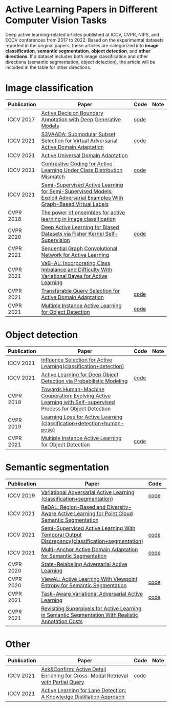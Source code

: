 # Active Learning Papers in Different Computer Vision Tasks
Deep active learning-related articles published at ICCV, CVPR, NIPS, and ECCV conferences from 2017 to 2022. Based on the experimental datasets reported in the original papers, these articles are categorized into **image classification**, **semantic segmentation**, **object detection**, and **other directions**. If a dataset includes both image classification and other directions (semantic segmentation, object detection), the article will be included in the table for other directions.
# Image classification
| Publication| Paper | Code | Note |
|--|--|--|--|
| ICCV 2017 | [ Active Decision Boundary Annotation with Deep Generative Models](https://arxiv.org/abs/1703.06971) | [code](https://github.com/MiriamHu/ActiveBoundary) |
| ICCV 2021 | [S3VAADA: Submodular Subset Selection for Virtual Adversarial Active Domain Adaptation](https://openaccess.thecvf.com/content/ICCV2021/papers/Rangwani_S3VAADA_Submodular_Subset_Selection_for_Virtual_Adversarial_Active_Domain_Adaptation_ICCV_2021_paper.pdf)| [code](https://github.com/val-iisc/s3vaada) |
| ICCV 2021 | [Active Universal Domain Adaptation](https://openaccess.thecvf.com/content/ICCV2021/papers/Ma_Active_Universal_Domain_Adaptation_ICCV_2021_paper.pdf) |
| ICCV 2021 | [Contrastive Coding for Active Learning Under Class Distribution Mismatch](https://openaccess.thecvf.com/content/ICCV2021/papers/Du_Contrastive_Coding_for_Active_Learning_Under_Class_Distribution_Mismatch_ICCV_2021_paper.pdf) |  [code](https://github.com/RUC-DWBI-ML/CCAL) |
| ICCV 2021 | [Semi-Supervised Active Learning for Semi-Supervised Models: Exploit Adversarial Examples With Graph-Based Virtual Labels](https://openaccess.thecvf.com/content/ICCV2021/papers/Guo_Semi-Supervised_Active_Learning_for_Semi-Supervised_Models_Exploit_Adversarial_Examples_With_ICCV_2021_paper.pdf) |
| CVPR 2018  | [ 	The power of ensembles for active learning in image classification ]( https://openaccess.thecvf.com/content_cvpr_2018/papers/Beluch_The_Power_of_CVPR_2018_paper.pdf ) |
| CVPR 2020  | [Deep Active Learning for Biased Datasets via Fisher Kernel Self-Supervision]( https://arxiv.org/pdf/2003.00393.pdf) | [code](https://github.com/gudovskiy/al-fk-self-supervision) |
| CVPR 2021  | [Sequential Graph Convolutional Network for Active Learning]( https://arxiv.org/abs/2006.10219) |
| CVPR 2021  | [ VaB-AL: Incorporating Class Imbalance and Difficulty With Variational Bayes for Active Learning ]( https://openaccess.thecvf.com/content/CVPR2021/papers/Choi_VaB-AL_Incorporating_Class_Imbalance_and_Difficulty_With_Variational_Bayes_for_CVPR_2021_paper.pdf ) |
| CVPR 2021  | [ Transferable Query Selection for Active Domain Adaptation ]( https://openaccess.thecvf.com/content/CVPR2021/papers/Fu_Transferable_Query_Selection_for_Active_Domain_Adaptation_CVPR_2021_paper.pdf ) | [code](https://github.com/thuml/Transferable-Query-Selection) |
| CVPR 2021  | [ Multiple Instance Active Learning for Object Detection ](https://arxiv.org/abs/2104.02324) | [code](https://github.com/yuantn/MI-AOD) |

# Object detection
| Publication| Paper | Code | Note |
|--|--|--|--|
| ICCV 2021  |  [Influence Selection for Active Learning(classification+detection)](https://openaccess.thecvf.com/content/ICCV2021/papers/Liu_Influence_Selection_for_Active_Learning_ICCV_2021_paper.pdf)  |
| ICCV 2021  |  [Active Learning for Deep Object Detection via Probabilistic Modeling](https://openaccess.thecvf.com/content/ICCV2021/papers/Choi_Active_Learning_for_Deep_Object_Detection_via_Probabilistic_Modeling_ICCV_2021_paper.pdf)  | [code](https://github.com/NVlabs/AL-MDN) |
| CVPR 2018  | [ Towards Human-Machine Cooperation: Evolving Active Learning with Self-supervised Process for Object Detection	 ]( https://arxiv.org/pdf/1803.09867.pdf ) |
| CVPR 2019  | [ Learning Loss for Active Learning (classification+detection+human-pose)	 ]( https://openaccess.thecvf.com/content_CVPR_2019/papers/Yoo_Learning_Loss_for_Active_Learning_CVPR_2019_paper.pdf ) |
| CVPR 2021 | [Multiple Instance Active Learning for Object Detection](https://openaccess.thecvf.com/content/CVPR2021/html/Yuan_Multiple_Instance_Active_Learning_for_Object_Detection_CVPR_2021_paper.html) | [code](https://github.com/yuantn/MI-AOD) |

# Semantic segmentation
| Publication| Paper | Code | Note |
|--|--|--|--|
| ICCV 2019 | [Variational Adversarial Active Learning (classification+segmentation)](https://arxiv.org/abs/1904.00370) | [code](https://github.com/sinhasam/vaal) |
| ICCV 2021  |  [ReDAL: Region-Based and Diversity-Aware Active Learning for Point Cloud Semantic Segmentation](https://openaccess.thecvf.com/content/ICCV2021/papers/Wu_ReDAL_Region-Based_and_Diversity-Aware_Active_Learning_for_Point_Cloud_Semantic_ICCV_2021_paper.pdf)  |
| ICCV 2021  |  [Semi-Supervised Active Learning With Temporal Output Discrepancy(classification+segmentation)](https://openaccess.thecvf.com/content/ICCV2021/papers/Huang_Semi-Supervised_Active_Learning_With_Temporal_Output_Discrepancy_ICCV_2021_paper.pdf)  | [code](https://github.com/siyuhuang/TOD) |
| ICCV 2021  |  [Multi-Anchor Active Domain Adaptation for Semantic Segmentation](https://openaccess.thecvf.com/content/ICCV2021/papers/Ning_Multi-Anchor_Active_Domain_Adaptation_for_Semantic_Segmentation_ICCV_2021_paper.pdf)  | [code](https://github.com/munanning/MADA) |
| CVPR  2020 |  [State-Relabeling Adversarial Active Learning](https://openaccess.thecvf.com/content_CVPR_2020/papers/Zhang_State-Relabeling_Adversarial_Active_Learning_CVPR_2020_paper.pdf)  |
| CVPR  2020 |  [ViewAL: Active Learning With Viewpoint Entropy for Semantic Segmentation](https://openaccess.thecvf.com/content_CVPR_2020/papers/Siddiqui_ViewAL_Active_Learning_With_Viewpoint_Entropy_for_Semantic_Segmentation_CVPR_2020_paper.pdf)  | [code](https://github.com/nihalsid/ViewAL) |
| CVPR  2021 |  [Task-Aware Variational Adversarial Active Learning](https://arxiv.org/abs/2002.04709)  | [code](https://github.com/cubeyoung/TA-VAAL) |
| CVPR  2021 |  [Revisiting Superpixels for Active Learning in Semantic Segmentation With Realistic Annotation Costs](https://openaccess.thecvf.com/content/CVPR2021/papers/Cai_Revisiting_Superpixels_for_Active_Learning_in_Semantic_Segmentation_With_Realistic_CVPR_2021_paper.pdf)  |

# Other
| Publication| Paper | Code | Note |
|--|--|--|--|
| ICCV 2021  |  [ Ask&Confirm: Active Detail Enriching for Cross-Modal Retrieval with Partial Query](https://openaccess.thecvf.com/content/ICCV2021/papers/Cai_AskConfirm_Active_Detail_Enriching_for_Cross-Modal_Retrieval_With_Partial_Query_ICCV_2021_paper.pdf) | [code](https://github.com/CuthbertCai/Ask-Confirm) |
| ICCV 2021  |  [Active Learning for Lane Detection: A Knowledge Distillation Approach](https://openaccess.thecvf.com/content/ICCV2021/papers/Peng_Active_Learning_for_Lane_Detection_A_Knowledge_Distillation_Approach_ICCV_2021_paper.pdf)  |

